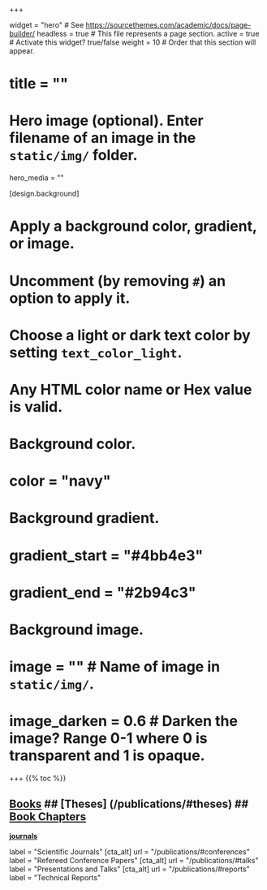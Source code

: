 +++

widget = "hero"  # See https://sourcethemes.com/academic/docs/page-builder/
headless = true  # This file represents a page section.
active = true  # Activate this widget? true/false
weight = 10  # Order that this section will appear.

# title = ""

# Hero image (optional). Enter filename of an image in the `static/img/` folder.
hero_media = ""

[design.background]
  # Apply a background color, gradient, or image.
  #   Uncomment (by removing `#`) an option to apply it.
  #   Choose a light or dark text color by setting `text_color_light`.
  #   Any HTML color name or Hex value is valid.

  # Background color.
  # color = "navy"
  
  # Background gradient.
  # gradient_start = "#4bb4e3"
  # gradient_end = "#2b94c3"
  
  # Background image.
  # image = ""  # Name of image in `static/img/`.
  # image_darken = 0.6  # Darken the image? Range 0-1 where 0 is transparent and 1 is opaque.



+++
{{% toc %}}
## [Books](/publications/#books) ## [Theses] (/publications/#theses) ## [Book Chapters](/publications/#chapters)

[**journals**](/publications/#journals)

  label = "Scientific Journals"
[cta_alt]
  url = "/publications/#conferences"
  label = "Refereed Conference Papers"
[cta_alt]
  url = "/publications/#talks"
  label = "Presentations and Talks"
[cta_alt]
  url = "/publications/#reports"
  label = "Technical Reports"
